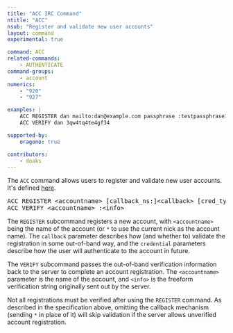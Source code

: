```yaml
---
title: "ACC IRC Command"
ntitle: "ACC"
nsub: "Register and validate new user accounts"
layout: command
experimental: true

command: ACC
related-commands:
    - AUTHENTICATE
command-groups:
    - account
numerics:
    - "920"
    - "927"

examples: |
    ACC REGISTER dan mailto:dan@example.com passphrase :testpassphrase123
    ACC VERIFY dan 3qw4tq4te4gf34

supported-by:
    oragono: true

contributors:
    - doaks
---
```

The `ACC` command allows users to register and validate new user accounts. It's defined [here](https://github.com/ircv3/ircv3-specifications/pull/276).

<pre class="code">
ACC REGISTER &lt;accountname&gt; [callback_ns:]&lt;callback&gt; [cred_type] :&lt;credential&gt;
ACC VERIFY &lt;accountname&gt; :&lt;info&gt;
</pre>

The `REGISTER` subcommand registers a new account, with `<accountname>` being the name of the account (or `*` to use the current nick as the account name). The `callback` parameter describes how (and whether to) validate the registration in some out-of-band way, and the `credential` parameters describe how the user will authenticate to the account in future.

The `VERIFY` subcommand passes the out-of-band verification information back to the server to complete an account registration. The `<accountname>` parameter is the name of the account, and `<info>` is the freeform verification string originally sent out by the server.

Not all registrations must be verified after using the `REGISTER` command. As described in the specification above, omitting the callback mechanism (sending `*` in place of it) will skip validation if the server allows unverified account registration.
